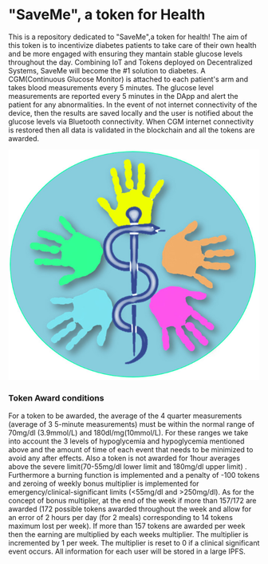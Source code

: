 # "SaveMe", a token for Health

This is a repository dedicated to "SaveMe",a token for health! The aim of this token is to incentivize diabetes patients to take care of their own health and be more engaged with ensuring they mantain stable glucose levels throughout the day. Combining IoT and Tokens deployed on Decentralized Systems, SaveMe will become the #1 solution to diabetes. A CGM(Continuous Glucose Monitor) is attached to each patient's arm and takes blood measurements every 5 minutes. The glucose level measurements are reported every 5 minutes in the DApp and alert the patient for any abnormalities. In the event of not internet connectivity of the device, then the results are saved locally and the user is notified about the glucose levels via Bluetooth connectivity. When CGM internet connectivity is restored then all data is validated in the blockchain and all the tokens are awarded. 

![SaveMe -  A token for Health](/assets/saveMe.jpg)

### Token Award conditions
For a token to be awarded, the average of the 4 quarter measurements (average of 3 5-minute measurements) must be within the normal range of 70mg/dl (3.9mmol/L)  and 180dl/mg(10mmol/L). For these ranges we take into account the 3 levels of hypoglycemia and hypoglycemia mentioned above and the amount of time of each event that needs to be minimized to avoid any after effects. Also a token is not awarded for 1hour averages above the severe limit(70-55mg/dl lower limit and 180mg/dl upper limit) . Furthermore a burning function is implemented and a penalty of -100 tokens and zeroing of weekly bonus multiplier is implemented for emergency/clinical-significant limits (<55mg/dl and >250mg/dl). As for the concept of bonus multiplier, at the end of the week if  more than 157/172 are awarded (172 possible tokens awarded throughout the week and allow for an error of 2 hours per day (for 2 meals) corresponding to 14 tokens maximum lost per week). If more than 157 tokens are awarded per week then the earning are multiplied by each weeks multiplier. The multiplier is incremented by 1 per week. The multiplier is reset to 0 if a clinical significant event occurs. All information for each user will be stored in a large IPFS.

